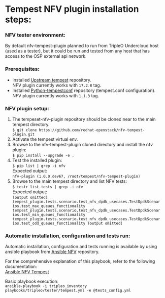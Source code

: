 # Tempest NFV plugin installation steps:

### NFV tester environment:
By default nfv-tempest-plugin planned to run from TripleO Undercloud host (used as a tester), but it could be run and tested from any host that has access to the OSP external api network.  

### Prerequisites:
* Installed [Upstream tempest](https://github.com/openstack/tempest) repository.  
  NFV plugin currently works with `17.2.0` tag.
* Installed [Python-tempestconf](https://github.com/redhat-openstack/python-tempestconf) repository (tempest.conf configuration).  
  NFV plugin currently works with `1.1.3` tag.


### NFV plugin setup:
1. The tempeset-nfv-plugin repository should be cloned near to the main tempest directory.  
   `$ git clone https://github.com/redhat-openstack/nfv-tempest-plugin.git`
2. Activate the tempest virtual env.
3. Browse to the nfv-tempest-plugin cloned directory and install the nfv plugin:  
   `$ pip install --upgrade -e .`
4. Test the installed plugin:  
   `$ pip list | grep -i nfv`  
   Expected output:  
   `nfv-plugin (1.0.0.dev67, /root/tempest/nfv-tempest-plugin)`
5. Browse to the main tempest directory and list NFV tests:  
   `$ testr list-tests | grep -i nfv`  
   Expected output:  
   `(output omitted)
   tempest_plugin.tests.scenario.test_nfv_dpdk_usecases.TestDpdkScenarios.test_max_queues_functionality
   tempest_plugin.tests.scenario.test_nfv_dpdk_usecases.TestDpdkScenarios.test_min_queues_functionality
   tempest_plugin.tests.scenario.test_nfv_dpdk_usecases.TestDpdkScenarios.test_odd_queues_functionality
   (output omitted)`

### Automatic installation, configuration and tests run:
Automatic installation, configuration and tests running is available by using ansible playbook from [Ansible NFV](https://github.com/redhat-openstack/ansible-nfv) repository.

For the comprehensive explanation of this playbook, refer to the following documentation:  
[Ansible NFV Tempest](https://github.com/redhat-openstack/ansible-nfv/blob/master/docs/tripleo/tester/tempest.md)

Basic playbook execution:  
`ansible-playbook -i tripleo_inventory playbooks/tripleo/tester/tempest.yml -e @tests_config.yml`
